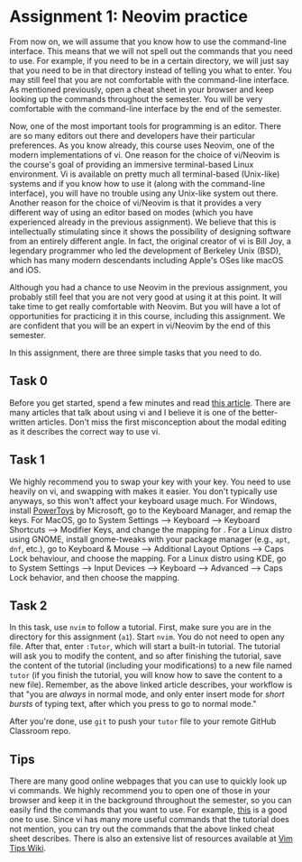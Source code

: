 # Assignment 1: Neovim practice

From now on, we will assume that you know how to use the command-line interface. This means that we will not spell out the commands that you need to use. For example, if you need to be in a certain directory, we will just say that you need to be in that directory instead of telling you what to enter. You may still feel that you are not comfortable with the command-line interface. As mentioned previously, open a cheat sheet in your browser and keep looking up the commands throughout the semester. You will be very comfortable with the command-line interface by the end of the semester.

Now, one of the most important tools for programming is an editor. There are so many editors out there and developers have their particular preferences. As you know already, this course uses Neovim, one of the modern implementations of vi. One reason for the choice of vi/Neovim is the course's goal of providing an immersive terminal-based Linux environment. Vi is available on pretty much all terminal-based (Unix-like) systems and if you know how to use it (along with the command-line interface), you will have no trouble using any Unix-like system out there. Another reason for the choice of vi/Neovim is that it provides a very different way of using an editor based on modes (which you have experienced already in the previous assignment). We believe that this is intellectually stimulating since it shows the possibility of designing software from an entirely different angle. In fact, the original creator of vi is Bill Joy, a legendary programmer who led the development of Berkeley Unix (BSD), which has many modern descendants including Apple's OSes like macOS and iOS.

Although you had a chance to use Neovim in the previous assignment, you probably still feel that you are not very good at using it at this point. It will take time to get really comfortable with Neovim. But you will have a lot of opportunities for practicing it in this course, including this assignment. We are confident that you will be an expert in vi/Neovim by the end of this semester.

In this assignment, there are three simple tasks that you need to do.

## Task 0

Before you get started, spend a few minutes and read [this article](http://www.viemu.com/a-why-vi-vim.html). There are many articles that talk about using vi and I believe it is one of the better-written articles. Don't miss the first misconception about the modal editing as it describes the correct way to use vi.

## Task 1

We highly recommend you to swap your <Caps Lock> key with your <Esc> key. You need to use <Esc> heavily on vi, and swapping <Caps Lock> with <Esc> makes it easier. You don't typically use <Caps Lock> anyways, so this won't affect your keyboard usage much. For Windows, install [PowerToys](https://github.com/microsoft/PowerToys) by Microsoft, go to the Keyboard Manager, and remap the keys. For MacOS, go to System Settings --> Keyboard --> Keyboard Shortcuts --> Modifier Keys, and change the mapping for <Caps Lock>. For a Linux distro using GNOME, install gnome-tweaks with your package manager (e.g., `apt`, `dnf`, etc.), go to Keyboard & Mouse --> Additional Layout Options --> Caps Lock behaviour, and choose the mapping. For a Linux distro using KDE, go to System Settings --> Input Devices --> Keyboard --> Advanced --> Caps Lock behavior, and then choose the mapping.

## Task 2

In this task, use `nvim` to follow a tutorial. First, make sure you are in the directory for this assignment (`a1`). Start `nvim`. You do not need to open any file. After that, enter `:Tutor`, which will start a built-in tutorial. The tutorial will ask you to modify the content, and so after finishing the tutorial, save the content of the tutorial (including your modifications) to a new file named `tutor` (if you finish the tutorial, you will know how to save the content to a new file). Remember, as the above linked article describes, your workflow is that "you are *always* in normal mode, and only enter insert mode for *short bursts* of typing text, after which you press <Esc> to go to normal mode."

After you're done, use `git` to push your `tutor` file to your remote GitHub Classroom repo.

## Tips

There are many good online webpages that you can use to quickly look up vi commands. We highly recommend you to open one of those in your browser and keep it in the background throughout the semester, so you can easily find the commands that you want to use. For example, [this](https://vim.rtorr.com) is a good one to use. Since vi has many more useful commands that the tutorial does not mention, you can try out the commands that the above linked cheat sheet describes. There is also an extensive list of resources available at [Vim Tips Wiki](https://vim.fandom.com/wiki/Vim_documentation).
